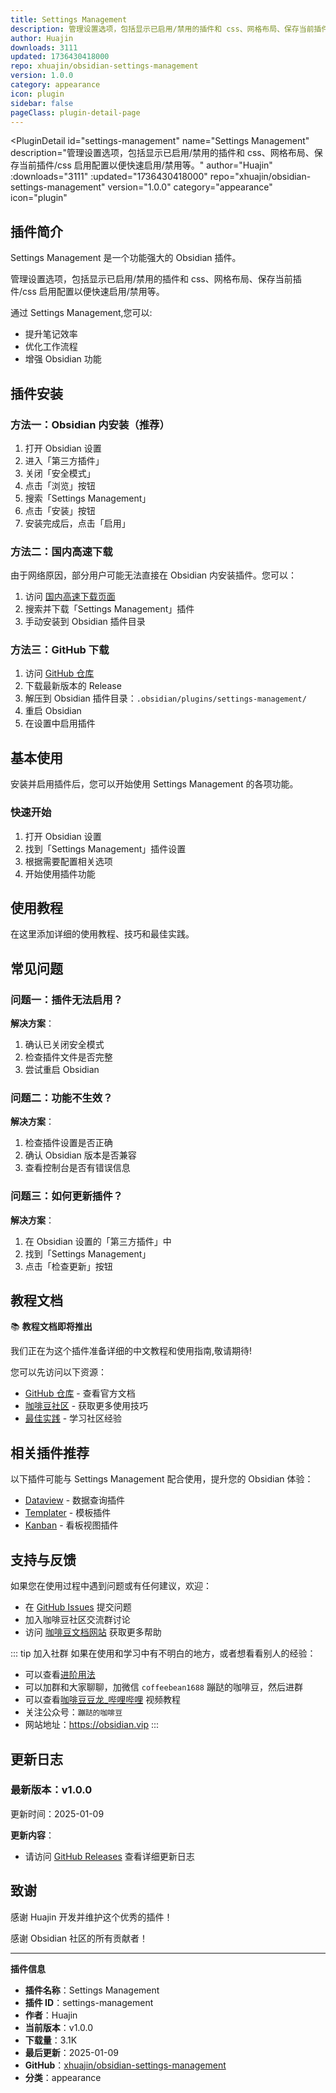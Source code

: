 ```yaml
---
title: Settings Management
description: 管理设置选项，包括显示已启用/禁用的插件和 css、网格布局、保存当前插件/css 启用配置以便快速启用/禁用等。
author: Huajin
downloads: 3111
updated: 1736430418000
repo: xhuajin/obsidian-settings-management
version: 1.0.0
category: appearance
icon: plugin
sidebar: false
pageClass: plugin-detail-page
---
```


<PluginDetail
  id="settings-management"
  name="Settings Management"
  description="管理设置选项，包括显示已启用/禁用的插件和 css、网格布局、保存当前插件/css 启用配置以便快速启用/禁用等。"
  author="Huajin"
  :downloads="3111"
  :updated="1736430418000"
  repo="xhuajin/obsidian-settings-management"
  version="1.0.0"
  category="appearance"
  icon="plugin"
>

<!-- AUTO_GENERATED_START -->
## 插件简介

Settings Management 是一个功能强大的 Obsidian 插件。

管理设置选项，包括显示已启用/禁用的插件和 css、网格布局、保存当前插件/css 启用配置以便快速启用/禁用等。

通过 Settings Management,您可以:

- 提升笔记效率
- 优化工作流程
- 增强 Obsidian 功能

<!-- AUTO_GENERATED_END -->

<!-- AUTO_GENERATED_START -->
## 插件安装

### 方法一：Obsidian 内安装（推荐）

1. 打开 Obsidian 设置
2. 进入「第三方插件」
3. 关闭「安全模式」
4. 点击「浏览」按钮
5. 搜索「Settings Management」
6. 点击「安装」按钮
7. 安装完成后，点击「启用」

### 方法二：国内高速下载

由于网络原因，部分用户可能无法直接在 Obsidian 内安装插件。您可以：

1. 访问 [国内高速下载页面](/zh/documentation/obsidian-plugins-download.html)
2. 搜索并下载「Settings Management」插件
3. 手动安装到 Obsidian 插件目录

### 方法三：GitHub 下载

1. 访问 [GitHub 仓库](https://github.com/xhuajin/obsidian-settings-management)
2. 下载最新版本的 Release
3. 解压到 Obsidian 插件目录：`.obsidian/plugins/settings-management/`
4. 重启 Obsidian
5. 在设置中启用插件

## 基本使用

安装并启用插件后，您可以开始使用 Settings Management 的各项功能。

### 快速开始

1. 打开 Obsidian 设置
2. 找到「Settings Management」插件设置
3. 根据需要配置相关选项
4. 开始使用插件功能

<!-- AUTO_GENERATED_END -->

<!-- CUSTOM_CONTENT_START:tutorial -->
## 使用教程

在这里添加详细的使用教程、技巧和最佳实践。

<!-- CUSTOM_CONTENT_END:tutorial -->

<!-- SHARED_CONTENT_START -->
## 常见问题

### 问题一：插件无法启用？

**解决方案**：
1. 确认已关闭安全模式
2. 检查插件文件是否完整
3. 尝试重启 Obsidian

### 问题二：功能不生效？

**解决方案**：
1. 检查插件设置是否正确
2. 确认 Obsidian 版本是否兼容
3. 查看控制台是否有错误信息

### 问题三：如何更新插件？

**解决方案**：
1. 在 Obsidian 设置的「第三方插件」中
2. 找到「Settings Management」
3. 点击「检查更新」按钮

## 教程文档

📚 **教程文档即将推出**

我们正在为这个插件准备详细的中文教程和使用指南,敬请期待!

您可以先访问以下资源：
- [GitHub 仓库](https://github.com/xhuajin/obsidian-settings-management) - 查看官方文档
- [咖啡豆社区](/zh/bases/) - 获取更多使用技巧
- [最佳实践](/zh/best-practices/) - 学习社区经验

## 相关插件推荐

以下插件可能与 Settings Management 配合使用，提升您的 Obsidian 体验：

- [Dataview](/zh/plugins/dataview.html) - 数据查询插件
- [Templater](/zh/plugins/templater-obsidian.html) - 模板插件
- [Kanban](/zh/plugins/obsidian-kanban.html) - 看板视图插件

## 支持与反馈

如果您在使用过程中遇到问题或有任何建议，欢迎：

- 在 [GitHub Issues](https://github.com/xhuajin/obsidian-settings-management/issues) 提交问题
- 加入咖啡豆社区交流群讨论
- 访问 [咖啡豆文档网站](https://obsidian.vip) 获取更多帮助

::: tip 加入社群
如果在使用和学习中有不明白的地方，或者想看看别人的经验：
- 可以查看[进阶用法](/zh/advanced)
- 可以加群和大家聊聊，加微信 `coffeebean1688` 蹦跶的咖啡豆，然后进群
- 可以查看[咖啡豆豆龙_哔哩哔哩](https://space.bilibili.com/618777356) 视频教程
- 关注公众号：`蹦跶的咖啡豆`
- 网站地址：https://obsidian.vip
:::
<!-- SHARED_CONTENT_END -->

<!-- AUTO_GENERATED_START -->
## 更新日志

### 最新版本：v1.0.0

更新时间：2025-01-09

**更新内容**：
- 请访问 [GitHub Releases](https://github.com/xhuajin/obsidian-settings-management/releases) 查看详细更新日志

## 致谢

感谢 Huajin 开发并维护这个优秀的插件！

感谢 Obsidian 社区的所有贡献者！

---

**插件信息**
- **插件名称**：Settings Management
- **插件 ID**：settings-management
- **作者**：Huajin
- **当前版本**：v1.0.0
- **下载量**：3.1K
- **最后更新**：2025-01-09
- **GitHub**：[xhuajin/obsidian-settings-management](https://github.com/xhuajin/obsidian-settings-management)
- **分类**：appearance
<!-- AUTO_GENERATED_END -->

</PluginDetail>

